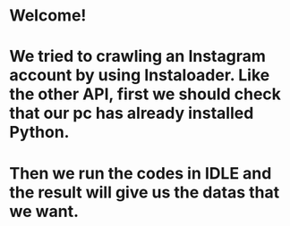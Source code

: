 # Welcome!
# We tried to crawling an Instagram account by using Instaloader. Like the other API, first we should check that our pc has already installed Python.
# Then we run the codes in IDLE and the result will give us the datas that we want.
